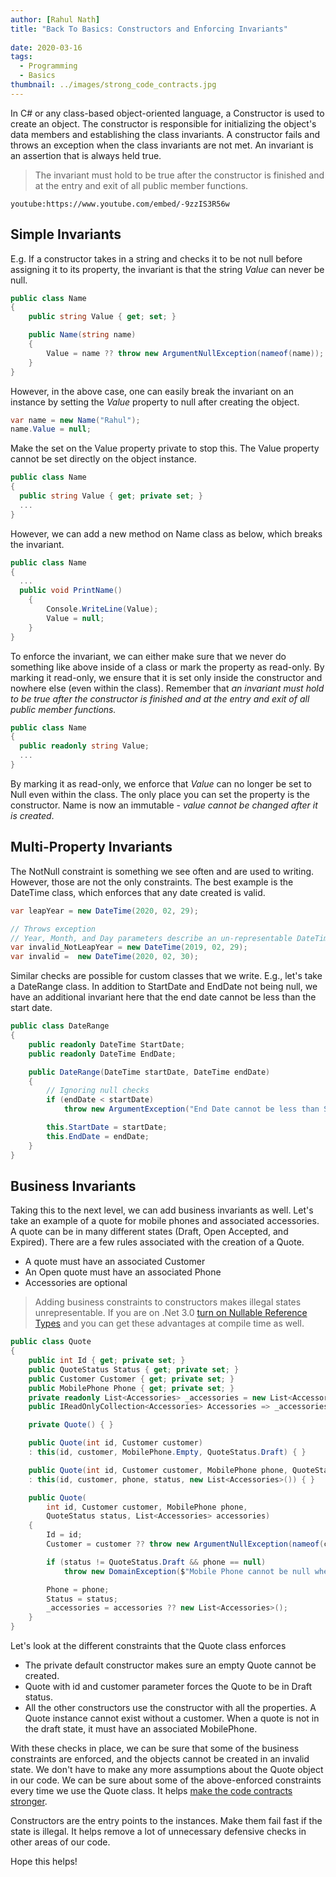 ```yaml
---
author: [Rahul Nath]
title: "Back To Basics: Constructors and Enforcing Invariants"
  
date: 2020-03-16
tags:
  - Programming
  - Basics
thumbnail: ../images/strong_code_contracts.jpg
---
```


In C# or any class-based object-oriented language, a Constructor is used to create an object. The constructor is responsible for initializing the object's data members and establishing the class invariants. A constructor fails and throws an exception when the class invariants are not met. An invariant is an assertion that is always held true.

> The invariant must hold to be true after the constructor is finished and at the entry and exit of all public member functions.

`youtube:https://www.youtube.com/embed/-9zzIS3R56w`

## Simple Invariants

E.g. If a constructor takes in a string and checks it to be not null before assigning it to its property, the invariant is that the string _Value_ can never be null.

```csharp
public class Name
{
    public string Value { get; set; }

    public Name(string name)
    {
        Value = name ?? throw new ArgumentNullException(nameof(name));
    }
}
```

However, in the above case, one can easily break the invariant on an instance by setting the _Value_ property to null after creating the object.

```csharp
var name = new Name("Rahul");
name.Value = null;
```

Make the set on the Value property private to stop this. The Value property cannot be set directly on the object instance.

```csharp
public class Name
{
  public string Value { get; private set; }
  ...
}
```

However, we can add a new method on Name class as below, which breaks the invariant.

```csharp
public class Name
{
  ...
  public void PrintName()
    {
        Console.WriteLine(Value);
        Value = null;
    }
}
```

To enforce the invariant, we can either make sure that we never do something like above inside of a class or mark the property as read-only. By marking it read-only, we ensure that it is set only inside the constructor and nowhere else (even within the class). Remember that _an invariant must hold to be true after the constructor is finished and at the entry and exit of all public member functions._

```csharp
public class Name
{
  public readonly string Value;
  ...
}
```

By marking it as read-only, we enforce that _Value_ can no longer be set to Null even within the class. The only place you can set the property is the constructor. Name is now an immutable - _value cannot be changed after it is created_.

## Multi-Property Invariants

The NotNull constraint is something we see often and are used to writing. However, those are not the only constraints. The best example is the DateTime class, which enforces that any date created is valid.

```csharp
var leapYear = new DateTime(2020, 02, 29);

// Throws exception
// Year, Month, and Day parameters describe an un-representable DateTime
var invalid_NotLeapYear = new DateTime(2019, 02, 29);
var invalid =  new DateTime(2020, 02, 30);
```

Similar checks are possible for custom classes that we write. E.g., let's take a DateRange class. In addition to StartDate and EndDate not being null, we have an additional invariant here that the end date cannot be less than the start date.

```csharp
public class DateRange
{
    public readonly DateTime StartDate;
    public readonly DateTime EndDate;

    public DateRange(DateTime startDate, DateTime endDate)
    {
        // Ignoring null checks
        if (endDate < startDate)
            throw new ArgumentException("End Date cannot be less than Start Date");

        this.StartDate = startDate;
        this.EndDate = endDate;
    }
}
```

## Business Invariants

Taking this to the next level, we can add business invariants as well. Let's take an example of a quote for mobile phones and associated accessories. A quote can be in many different states (Draft, Open Accepted, and Expired). There are a few rules associated with the creation of a Quote.

- A quote must have an associated Customer
- An Open quote must have an associated Phone
- Accessories are optional

> Adding business constraints to constructors makes illegal states unrepresentable. If you are on .Net 3.0 [turn on Nullable Reference Types](https://devblogs.microsoft.com/dotnet/try-out-nullable-reference-types/#turn-on-nullable-reference-types) and you can get these advantages at compile time as well.

```csharp
public class Quote
{
    public int Id { get; private set; }
    public QuoteStatus Status { get; private set; }
    public Customer Customer { get; private set; }
    public MobilePhone Phone { get; private set; }
    private readonly List<Accessories> _accessories = new List<Accessories>();
    public IReadOnlyCollection<Accessories> Accessories => _accessories;

    private Quote() { }

    public Quote(int id, Customer customer)
    : this(id, customer, MobilePhone.Empty, QuoteStatus.Draft) { }

    public Quote(int id, Customer customer, MobilePhone phone, QuoteStatus status)
    : this(id, customer, phone, status, new List<Accessories>()) { }

    public Quote(
        int id, Customer customer, MobilePhone phone,
        QuoteStatus status, List<Accessories> accessories)
    {
        Id = id;
        Customer = customer ?? throw new ArgumentNullException(nameof(customer));

        if (status != QuoteStatus.Draft && phone == null)
            throw new DomainException($"Mobile Phone cannot be null when status is {status}");

        Phone = phone;
        Status = status;
        _accessories = accessories ?? new List<Accessories>();
    }
}
```

Let's look at the different constraints that the Quote class enforces

- The private default constructor makes sure an empty Quote cannot be created.
- Quote with id and customer parameter forces the Quote to be in Draft status.
- All the other constructors use the constructor with all the properties. A Quote instance cannot exist without a customer. When a quote is not in the draft state, it must have an associated MobilePhone.

With these checks in place, we can be sure that some of the business constraints are enforced, and the objects cannot be created in an invalid state. We don't have to make any more assumptions about the Quote object in our code. We can be sure about some of the above-enforced constraints every time we use the Quote class. It helps [make the code contracts stronger](https://www.rahulpnath.com/blog/stronger-code-contracts/).

Constructors are the entry points to the instances. Make them fail fast if the state is illegal. It helps remove a lot of unnecessary defensive checks in other areas of our code.

Hope this helps!
